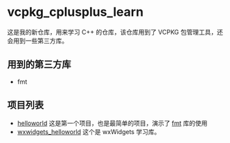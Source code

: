 # vcpkg_cplusplus_learn

这是我的新仓库，用来学习 C++ 的仓库，该仓库用到了 VCPKG 包管理工具，还会用到一些第三方库。

## 用到的第三方库

- fmt

## 项目列表

- [helloworld](helloworld) 这是第一个项目，也是最简单的项目，演示了 [fmt](https://github.com/fmtlib/fmt "fmt") 库的使用
- [wxwidgets_helloworld](wxwidgets_helloworld) 这个是 wxWidgets 学习库。
